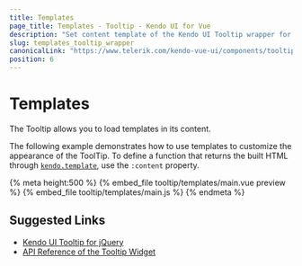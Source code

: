 ```yaml
---
title: Templates
page_title: Templates - Tooltip - Kendo UI for Vue
description: "Set content template of the Kendo UI Tooltip wrapper for Vue."
slug: templates_tooltip_wrapper
canonicalLink: "https://www.telerik.com/kendo-vue-ui/components/tooltip/templates/"
position: 6
---
```


<div><WrapperBanner link="/kendo-vue-ui/components/tooltip/templates/"></WrapperBanner></div>    

# Templates

The Tooltip allows you to load templates in its content.

The following example demonstrates how to use templates to customize the appearance of the ToolTip. To define a function that returns the built HTML through [`kendo.template`](https://docs.telerik.com/kendo-ui/api/javascript/kendo/methods/template), use the `:content` property.

{% meta height:500 %}
{% embed_file tooltip/templates/main.vue preview %}
{% embed_file tooltip/templates/main.js %}
{% endmeta %}

## Suggested Links

* [Kendo UI Tooltip for jQuery](https://docs.telerik.com/kendo-ui/controls/layout/tooltip/overview)
* [API Reference of the Tooltip Widget](https://docs.telerik.com/kendo-ui/api/javascript/ui/tooltip)
